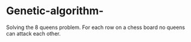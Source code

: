 # Genetic-algorithm-
Solving the 8 queens problem. For each row on a chess board no queens can attack each other. 
